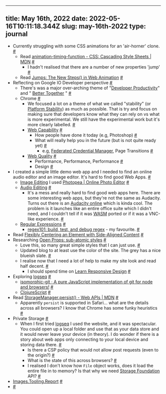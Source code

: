
---
title: May 16th, 2022 
date: 2022-05-16T10:11:18.344Z
slug: may-16th-2022
type: journal
---
* Currently struggling with some CSS animations for an 'air-horner' clone. [#](#6282249f-859b-457e-b537-ea6799e129df)<a name="6282249f-859b-457e-b537-ea6799e129df"></a>
  * Read [animation-timing-function - CSS: Cascading Style Sheets | MDN](https://developer.mozilla.org/en-US/docs/Web/CSS/animation-timing-function) [#](#62822346-0409-49f9-afdb-5fe29688bee6)<a name="62822346-0409-49f9-afdb-5fe29688bee6"></a>
    * I hadn't realised that there are a number of new properties 'jump' [#](#628228f2-4962-4899-a6ab-aaf413988525)<a name="628228f2-4962-4899-a6ab-aaf413988525"></a>
  * Read [Jumps: The New Steps() in Web Animation](https://danielcwilson.com/blog/2019/02/step-and-jump/) [#](#6282236b-99a9-467b-8014-320f7a68979f)<a name="6282236b-99a9-467b-8014-320f7a68979f"></a>
* Reflecting on Google IO Developer perspective [#](#628228ec-9e57-433f-bf4b-15dcd1013b24)<a name="628228ec-9e57-433f-bf4b-15dcd1013b24"></a>
  * There's was a major over-arching theme of "[Developer Productivity](../entry/developer-productivity)" and " [Better Together](../entry/better-together) " [#](#62822b00-059f-465d-8de7-6d8009e77769)<a name="62822b00-059f-465d-8de7-6d8009e77769"></a>
  * Chrome [#](#62822c03-ddbc-44e8-99c3-7de4327e94d7)<a name="62822c03-ddbc-44e8-99c3-7de4327e94d7"></a>
    * We focused a lot on a theme of what we called "stability" (or [Platform Stability](../entry/platform-stability)) as much as possible. That is try and focus on making sure that developers know what they can rely on vs what is more experimental. We still have the experimental work but it's more clearly labelled. [#](#62822c04-9aa7-46cf-bca0-07ada75d3806)<a name="62822c04-9aa7-46cf-bca0-07ada75d3806"></a>
    * [Web Capability](../entry/web-capability) [#](#62824df9-4ea1-4ace-870f-2a7e5efeb541)<a name="62824df9-4ea1-4ace-870f-2a7e5efeb541"></a>
      * How people have done it today (e.g, Photoshop) [#](#628257cc-563a-4c2a-b4de-1b498c0f4052)<a name="628257cc-563a-4c2a-b4de-1b498c0f4052"></a>
      * What will really help you in the future (but is not quite ready yet) [#](#628257c9-bb90-4d2c-917e-4a5efce8b48f)<a name="628257c9-bb90-4d2c-917e-4a5efce8b48f"></a>
        * e.g, [Federated Credential Manager](../entry/federated-credential-manager), Page Transitions [#](#62825792-1ac9-46de-b0fc-4272f4d3d75c)<a name="62825792-1ac9-46de-b0fc-4272f4d3d75c"></a>
    * [Web Quality](../entry/web-quality) [#](#628257b3-235d-444a-b72f-46c0b51b604f)<a name="628257b3-235d-444a-b72f-46c0b51b604f"></a>
      * Performance, Performance, Performance [#](#628257f2-5f8a-4590-95c2-e069606a4fae)<a name="628257f2-5f8a-4590-95c2-e069606a4fae"></a>
      * Design [#](#628257f4-cc21-43fd-bb65-b09285e934df)<a name="628257f4-cc21-43fd-bb65-b09285e934df"></a>
* I created a simple little demo web app and I needed to find an online audio editor and an image editor. It's hard to find good Web Apps. [#](#62824d4c-07f4-45f9-ba61-9d4bf31b576a)<a name="62824d4c-07f4-45f9-ba61-9d4bf31b576a"></a>
  * [Image Editing](../entry/image-editing) I used [Photopea | Online Photo Editor](https://www.photopea.com/) [#](#62822b31-e7ad-406c-9269-7ae85750c83b)<a name="62822b31-e7ad-406c-9269-7ae85750c83b"></a>
  * [Audio Editing](../entry/audio-editing) [#](#62822b45-8dcb-4042-9fd2-1615ac089724)<a name="62822b45-8dcb-4042-9fd2-1615ac089724"></a>
    * It's a mess and really hard to find good web apps here. There are some interesting web apps, but they're not the same as Audacity. Turns out there is an [Audacity online](https://www.offidocs.com/newfilemanager01.php) which is kinda cool. The problem is it launches like an entire office suite which I didn't need, and I couldn't tell if it was [WASM](../entry/wasm) ported or if it was a VNC-like experience. [#](#62822b4b-4d78-4844-a3e4-3242b623895c)<a name="62822b4b-4d78-4844-a3e4-3242b623895c"></a>
  * [Regular Expressions](../entry/regular-expressions) [#](#62824fab-5998-4046-b1a7-ff4842cdc940)<a name="62824fab-5998-4046-b1a7-ff4842cdc940"></a>
    * [regex101: build, test, and debug regex](https://regex101.com/) - my favourite. [#](#62824fb1-e2d7-4cf8-aa43-4090d051e437)<a name="62824fb1-e2d7-4cf8-aa43-4090d051e437"></a>
* Read [Flexibly Centering an Element with Side-Aligned Content](https://meyerweb.com/eric/thoughts/2022/04/26/flexibly-centering-an-element-with-side-aligned-content/) [#](#62826a50-d239-4aee-8925-a0a8946249f7)<a name="62826a50-d239-4aee-8925-a0a8946249f7"></a>
* Researching [Open Props: sub-atomic styles](https://open-props.style) [#](#62826f7c-a3f8-4765-b30f-3bc4801ca041)<a name="62826f7c-a3f8-4765-b30f-3bc4801ca041"></a>
  * Love this, so many great simple styles that I can just use. [#](#62826f85-5277-4f7c-9416-955c089add31)<a name="62826f85-5277-4f7c-9416-955c089add31"></a>
  * Updated blog to at least use the color of the site. The grey has a nice blueish slate. [#](#62826f95-1a9a-40dc-8da7-6c95fc497a65)<a name="62826f95-1a9a-40dc-8da7-6c95fc497a65"></a>
  * I realise now that I need a lot of help to make my site look and read half decent. [#](#62826fad-e064-4b8c-85f2-ac7d1fbc45e2)<a name="62826fad-e064-4b8c-85f2-ac7d1fbc45e2"></a>
    * I should spend time on [Learn Responsive Design](https://web.dev/learn/design) [#](#62826fc1-fee7-48ea-9782-bea089aef192)<a name="62826fc1-fee7-48ea-9782-bea089aef192"></a>
* Exploring [logseq](../entry/logseq) [#](#6282709f-e8f1-4298-b45f-669b9e10be21)<a name="6282709f-e8f1-4298-b45f-669b9e10be21"></a>
  * [isomorphic-git · A pure JavaScript implementation of git for node and browsers!](https://isomorphic-git.org/) [#](#628270a6-d42e-4b4b-814c-de19f07828e1)<a name="628270a6-d42e-4b4b-814c-de19f07828e1"></a>
  * [ClojureScript](https://clojurescript.org/) [#](#628270a7-62d6-4bfa-9f40-69a32db01152)<a name="628270a7-62d6-4bfa-9f40-69a32db01152"></a>
* Read [StorageManager.persist() - Web APIs | MDN](https://developer.mozilla.org/en-US/docs/Web/API/StorageManager/persist) [#](#62826ceb-0295-4304-93c2-82f6d5c88026)<a name="62826ceb-0295-4304-93c2-82f6d5c88026"></a>
  * Apparently `persist` is supported in Safari... what are the details across all browsers? I know that Chrome has some funky heuristics [#](#62826cf3-0e97-4fef-81ab-c53e03a2ff62)<a name="62826cf3-0e97-4fef-81ab-c53e03a2ff62"></a>
* Private Storage [#](#628270b0-52b3-4f3b-b7f9-2562f6456e07)<a name="628270b0-52b3-4f3b-b7f9-2562f6456e07"></a>
  * When I first tried [logseq](../entry/logseq) I used the website, and it was spectacular. You could open up a local folder and use that as your data store and it would never leave your device (in theory). I do wonder if there is a story about web apps only connecting to your local device and storing data there. [#](#6282712c-b597-4383-b3fd-848154b581d8)<a name="6282712c-b597-4383-b3fd-848154b581d8"></a>
    * Is there a CSP policy that would not allow post requests (even to the origin?) [#](#62827178-3812-4060-844c-b64705f5b1ab)<a name="62827178-3812-4060-844c-b64705f5b1ab"></a>
    * What is the state of this across browsers? [#](#6282718f-a94e-4dac-b58c-380b5b8d805d)<a name="6282718f-a94e-4dac-b58c-380b5b8d805d"></a>
    * I realised I don't know how `File` object works, does it load the entire file in to memory? Is that why we need [Storage Foundation](../entry/storage-foundation) API? [#](#62827196-2171-4afb-9325-9fbdb0f9f751)<a name="62827196-2171-4afb-9325-9fbdb0f9f751"></a>
* [Images.Tooling.Report](https://images.tooling.report/) [#](#62827e95-7a34-47e9-972a-255b2184f41e)<a name="62827e95-7a34-47e9-972a-255b2184f41e"></a>
*  [#](#62827e96-c88c-4f8e-857e-948e981bafb6)<a name="62827e96-c88c-4f8e-857e-948e981bafb6"></a>

